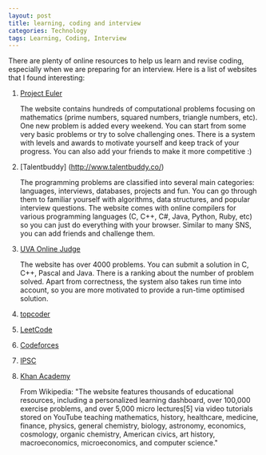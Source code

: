 ```yaml
---
layout: post
title: learning, coding and interview
categories: Technology
tags: Learning, Coding, Interview
---
```


There are plenty of online resources to help us learn and revise coding, especially when we are preparing for an interview.
Here is a list of websites that I found interesting:

1. [Project Euler](http://projecteuler.net)

	The website contains hundreds of computational problems focusing on mathematics (prime numbers, squared numbers, triangle numbers, etc). 
	One new problem is added every weekend.
	You can start from some very basic problems or try to solve challenging ones.
	There is a system with levels and awards to motivate yourself and keep track of your progress.
	You can also add your friends to make it more competitive :)

2. [Talentbuddy] (http://www.talentbuddy.co/)

	The programming problems are classified into several main categories: languages, interviews, databases, projects and fun.
	You can go through them to familiar yourself with algorithms, data structures, and popular interview questions.
	The website comes with online compilers for various programming languages (C, C++, C#, Java, Python, Ruby, etc) so you can just do everything with your browser.
	Similar to many SNS, you can add friends and challenge them.

3. [UVA Online Judge](http://uva.onlinejudge.org/)

	The website has over 4000 problems.
	You can submit a solution in C, C++, Pascal and Java.
	There is a ranking about the number of problem solved.
	Apart from correctness, the system also takes run time into account, so you are more motivated to provide a run-time optimised solution.

4. [topcoder](http://www.topcoder.com/)

5. [LeetCode](http://leetcode.com/)

6. [Codeforces](http://codeforces.com/)

7. [IPSC](http://ipsc.ksp.sk/)

8. [Khan Academy](https://www.khanacademy.org)

	From Wikipedia: "The website features thousands of educational resources, including a personalized learning dashboard, over 100,000 exercise problems, and over 5,000 micro lectures[5] via video tutorials stored on YouTube teaching mathematics, history, healthcare, medicine, finance, physics, general chemistry, biology, astronomy, economics, cosmology, organic chemistry, American civics, art history, macroeconomics, microeconomics, and computer science."
